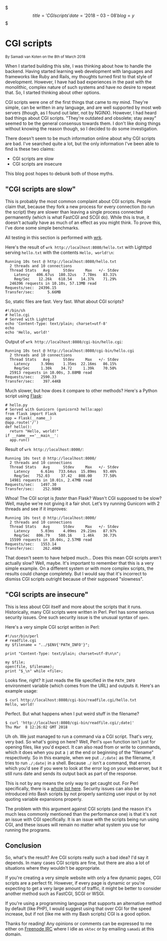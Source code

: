 $$$
title='CGI scripts'
date='2018-03-08'
blog=y
$$$
# CGI scripts

<small>By Samadi van Koten on the 8th of March 2018</small>

When I started building this site, I was thinking about how to handle the
backend. Having started learning web development with languages and
frameworks like Ruby and Rails, my thoughts turned first to that style of
development. However, I have had bad experiences in the past with the
monolithic, complex nature of such systems and have no desire to repeat
that. So, I started thinking about other options.

CGI scripts were one of the first things that came to my mind. They're
simple, can be written in any language, and are well supported by most web
servers (though, as I found out later, not by NGINX). However, I had heard
bad things about CGI scripts. "They're outdated and obsolete; stay away"
seemed to be the general consensus towards them. I don't like doing things
without knowing the reason though, so I decided to do some investigation.

There doesn't seem to be much information online about why CGI scripts
are bad. I've searched quite a lot, but the only information I've been
able to find is these two claims:

- CGI scripts are slow
- CGI scripts are insecure

This blog post hopes to debunk both of those myths.

## "CGI scripts are slow"

This is probably the most common complaint about CGI scripts. People claim
that, because they fork a new process for every connection (to run the
script) they are slower than leaving a single process connected
permanently (which is what FastCGI and SCGI do). While this is true, it
doesn't actually have as much of an effect as you might think. To prove
this, I've done some simple benchmarks.

All testing in this section is performed with [wrk][].

Here's the result of `wrk http://localhost:8080/hello.txt` with Lighttpd
serving `hello.txt` with the contents `Hello, world!\n`:

    Running 10s test @ http://localhost:8080/hello.txt
      2 threads and 10 connections
      Thread Stats   Avg      Stdev     Max   +/- Stdev
        Latency   406.67us  180.32us   7.78ms   83.31%
        Req/Sec    12.26k   618.54    14.37k    71.29%
      246396 requests in 10.10s, 57.13MB read
    Requests/sec:  24396.15
    Transfer/sec:      5.66MB

So, static files are fast. Very fast. What about CGI scripts?

    #!/bin/sh
    # hello.cgi
    # Served with Lighttpd
    echo 'Content-Type: text/plain; charset=utf-8'
    echo
    echo 'Hello, world!'

Output of `wrk http://localhost:8080/cgi-bin/hello.cgi`:

    Running 10s test @ http://localhost:8080/cgi-bin/hello.cgi
      2 threads and 10 connections
      Thread Stats   Avg      Stdev     Max   +/- Stdev
        Latency     3.90ms    1.35ms  22.16ms   86.15%
        Req/Sec     1.30k    34.72     1.39k    70.50%
      25913 requests in 10.00s, 3.88MB read
    Requests/sec:   2590.33
    Transfer/sec:    397.44KB

Much slower, but how does it compare to other methods? Here's a Python
script using [Flask][]:

    # hello.py
    # Served with Gunicorn (gunicorn3 hello:app)
    from flask import Flask
    app = Flask(__name__)
    @app.route('/')
    def hello():
      return "Hello, world!"
    if __name__=='__main__':
      app.run()

Result of `wrk http://localhost:8000/`:

    Running 10s test @ http://localhost:8000/
      2 threads and 10 connections
      Thread Stats   Avg      Stdev     Max   +/- Stdev
        Latency     6.61ms  733.64us  15.89ms   93.46%
        Req/Sec   752.03     37.42   808.00     77.50%
      14981 requests in 10.01s, 2.47MB read
    Requests/sec:   1497.30
    Transfer/sec:    252.98KB

Whoa! The CGI script is _faster_ than Flask? Wasn't CGI supposed to be
slow? Well, maybe we're not giving it a fair shot. Let's try running
Gunicorn with 2 threads and see if it improves:

    Running 10s test @ http://localhost:8000/
      2 threads and 10 connections
      Thread Stats   Avg      Stdev     Max   +/- Stdev
        Latency     5.03ms    4.09ms  29.21ms   87.97%
        Req/Sec   806.79    580.16     1.46k    30.73%
      15599 requests in 10.04s, 2.57MB read
    Requests/sec:   1553.14
    Transfer/sec:    262.40KB

That doesn't seem to have helped much... Does this mean CGI scripts aren't
actually slow? Well, maybe. It's important to remember that this is a
very simple example. On a different system or with more complex scripts,
the results could change completely. But I would say that it's incorrect
to dismiss CGI scripts outright because of their supposed "slowness".

[wrk]: https://github.com/wg/wrk
[flask]: http://flask.pocoo.org/

## "CGI scripts are insecure"

This is less about CGI itself and more about the scripts that it runs.
Historically, many CGI scripts were written in Perl. Perl has some serious
security issues. One such security issue is the unusual syntax of `open`.

Here's a very simple CGI script written in Perl:

    #!/usr/bin/perl
    # readfile.cgi
    my $filename = "../$ENV{'PATH_INFO'}";

    print "Content-Type: text/plain; charset=utf-8\n\n";

    my $file;
    open(file, $filename);
    print "$_\n" while <file>;

Looks fine, right? It just reads the file specified in the `PATH_INFO`
environment variable (which comes from the URL) and outputs it. Here's an
example usage:

    $ curl http://localhost:8080/cgi-bin/readfile.cgi/hello.txt
    Hello, world!

Perfect. But what happens when I put weird stuff in the filename?

    $ curl 'http://localhost:8080/cgi-bin/readfile.cgi/;date|'
    Thu Mar  8 12:26:02 GMT 2018

Uh oh. We just managed to run a command via a CGI script. That's very,
very bad. So what's going on here? Well, Perl's `open` function isn't
just for opening files, like you'd expect. It can also read from or write
to commands, which it does when you put a `|` at the end or beginning of
the "filename" respectively. So in this example, when we put `./;date|`
as the filename, it tries to run `./;date|` in a shell. Because `./`
isn't a command, that errors which you'd see if you were to look at the
error log on your webserver, but it still runs date and sends its output
back as part of the response.

This is not by any means the only way to get caught out. For Perl
specifically, there is a [whole list here][perl-sec]. Security issues can
also be introduced into Bash scripts by not properly santizing user input
or by not quoting variable expansions properly.

The problem with this argument against CGI scripts (and the reason it's
much less commonly mentioned than the performance one) is that it's not
an issue with CGI specifically. It is an issue with the scripts being
run using CGI, and these issues will remain no matter what system you
use for running the programs.

[perl-sec]: http://www.cgisecurity.com/lib/sips.html

## Conclusion

So, what's the result? Are CGI scripts really such a bad idea? I'd say it
depends. In many cases CGI scripts are fine, but there are also a lot of
situations where they wouldn't be appropriate.

If you're creating a very simple website with only a few dynamic pages,
CGI scripts are a perfect fit. However, if every page is dynamic or
you're expecting to get a very large amount of traffic, it might be
better to consider another method such as FastCGI, SCGI or WSGI.

If you're using a programming language that supports an alternative method
by default (like PHP), I would suggest using that over CGI for the speed
increase, but if not (like me with my Bash scripts) CGI is a good option.

Thanks for reading! Any opinions or comments can be expressed to me either
on [Freenode IRC][fn] where I idle as `vktec` or by emailing
`samadi` at this domain.

[fn]: http://freenode.net/
